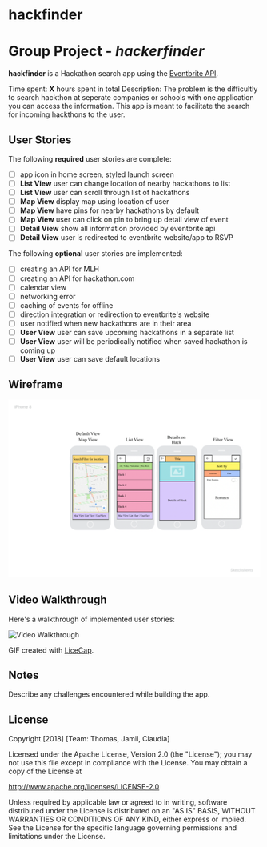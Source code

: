 # hackfinder
# Group Project - *hackerfinder*


**hackfinder** is a Hackathon search app using the [Eventbrite API](https://www.eventbrite.com/developer/v3/).

Time spent: **X** hours spent in total
Description: 
The problem is the difficultly to search hackthon at seperate companies or schools with one application you can access the information.
This app is meant to facilitate the search for incoming hackthons to the user.


## User Stories

The following **required** user stories are complete:
- [ ] app icon in home screen, styled launch screen
- [ ] **List View** user can change location of nearby hackathons to list
- [ ] **List View** user can scroll through list of hackathons
- [ ] **Map View** display map using location of user
- [ ] **Map View** have pins for nearby hackathons by default
- [ ] **Map View** user can click on pin to bring up detail view of event
- [ ] **Detail View** show all information provided by eventbrite api
- [ ] **Detail View** user is redirected to eventbrite website/app to RSVP

The following **optional** user stories are implemented:

- [ ] creating an API for MLH
- [ ] creating an API for hackathon.com
- [ ] calendar view
- [ ] networking error
- [ ] caching of events for offline
- [ ] direction integration or redirection to eventbrite's website
- [ ] user notified when new hackathons are in their area
- [ ] **User View** user can save upcoming hackathons in a separate list
- [ ] **User View** user will be periodically notified when saved hackathon is coming up
- [ ] **User View** user can save default locations

## Wireframe

<img src='https://raw.githubusercontent.com/hackfinder00/hackfinder/master/wireframe.png'>

## Video Walkthrough

Here's a walkthrough of implemented user stories:

<img src='http://i.imgur.com/link/to/your/gif/file.gif' title='Video Walkthrough' width='' alt='Video Walkthrough' />

GIF created with [LiceCap](http://www.cockos.com/licecap/).

## Notes

Describe any challenges encountered while building the app.

## License

Copyright [2018] [Team: Thomas, Jamil, Claudia]

Licensed under the Apache License, Version 2.0 (the "License");
you may not use this file except in compliance with the License.
You may obtain a copy of the License at

http://www.apache.org/licenses/LICENSE-2.0

Unless required by applicable law or agreed to in writing, software
distributed under the License is distributed on an "AS IS" BASIS,
WITHOUT WARRANTIES OR CONDITIONS OF ANY KIND, either express or implied.
See the License for the specific language governing permissions and
limitations under the License.
